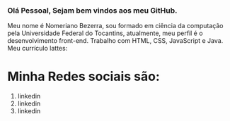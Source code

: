 ### Olá Pessoal, Sejam bem vindos aos meu GitHub.

Meu nome é Nomeriano Bezerra, sou formado em ciência da computação pela Universidade Federal do Tocantins, atualmente, meu perfil é o desenvolvimento front-end.
Trabalho com HTML, CSS, JavaScript e Java. Meu currículo lattes:

<h1> Minha Redes sociais são: </h1>
<ol>
  <li><a href"#"> linkedin </a> </li>
  <li><a href"#"> linkedin </a></li>
  <li><a href"#"> linkedin </a></li>
</ol>
  
